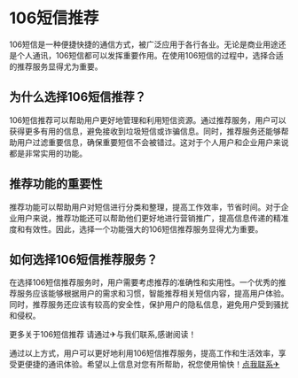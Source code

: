 # 106短信推荐

106短信是一种便捷快捷的通信方式，被广泛应用于各行各业。无论是商业用途还是个人通讯，106短信都可以发挥重要作用。在使用106短信的过程中，选择合适的推荐服务显得尤为重要。

## 为什么选择106短信推荐？

106短信推荐可以帮助用户更好地管理和利用短信资源。通过推荐服务，用户可以获得更多有用的信息，避免接收到垃圾短信或诈骗信息。同时，推荐服务还能够帮助用户过滤重要信息，确保重要短信不会被错过。这对于个人用户和企业用户来说都是非常实用的功能。

## 推荐功能的重要性

推荐功能可以帮助用户对短信进行分类和整理，提高工作效率，节省时间。对于企业用户来说，推荐功能还可以帮助他们更好地进行营销推广，提高信息传递的精准度和有效性。因此，选择一个功能强大的106短信推荐服务显得尤为重要。

## 如何选择106短信推荐服务？

在选择106短信推荐服务时，用户需要考虑推荐的准确性和实用性。一个优秀的推荐服务应该能够根据用户的需求和习惯，智能推荐相关短信内容，提高用户体验。同时，推荐服务还应该有较高的安全性，保护用户的隐私信息，避免用户受到骚扰和侵权。

更多关于106短信推荐 请通过✈与我们联系,感谢阅读！

通过以上方式，用户可以更好地利用106短信推荐服务，提高工作和生活效率，享受更便捷的通讯体验。希望以上信息对您有所帮助，祝您使用愉快！[点我联系✈](https://www.G208.com)